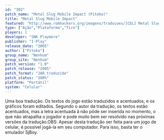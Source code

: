 ```yaml
---
id: "302"
patch_name: "Metal Slug Mobile Impact (Pitoko)"
title: "Metal Slug Mobile Impact"
featured: "http://www.romhackers.org/imagens/traducoes/[CEL] Metal Slug Mobile Impact - Pitoko - 1.png"
type: ["Ação","Plataforma","Tiro"]
players: 1
developer: "SNK Playmore"
publisher: "I-Play"
release_date: "2005"
author: ["Pitoko"]
group_name: "Nenhum"
group_site: "Nenhum"
patch_version: "1.0"
patch_release: "2005"
patch_format: "JAR traduzido"
patch_status: "100%"
platform: "Portátil"
system: "Celular"
---
```


Uma boa tradução. Os textos do jogo estão traduzidos e acentuados, e os gráficos foram editados. Segundo o autor da tradução, os textos estão acentuados, mas a letra acentuada ã não pôde ser inserida no momento, o que não atrapalha o jogador e pode muito bem ser resolvido nas próximas versões da tradução.OBS: Apesar desta tradução ser feita para um jogo de celular, é possível jogá-la em seu computador. Para isso, basta ter o emulador SjBoy.